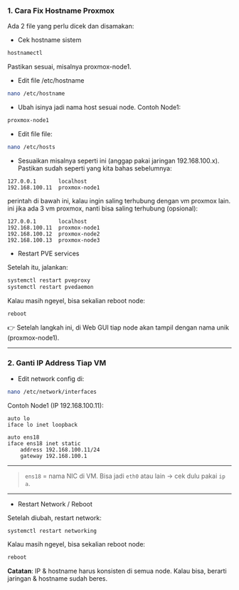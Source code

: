 ### 1. Cara Fix Hostname Proxmox

Ada 2 file yang perlu dicek dan disamakan:

- Cek hostname sistem

```bash
hostnamectl
```

Pastikan sesuai, misalnya proxmox-node1.

- Edit file /etc/hostname

```bash
nano /etc/hostname
```

- Ubah isinya jadi nama host sesuai node.
Contoh Node1:

```bash
proxmox-node1
```

- Edit file file:

```bash
nano /etc/hosts
```

- Sesuaikan misalnya seperti ini (anggap pakai jaringan 192.168.100.x).
Pastikan sudah seperti yang kita bahas sebelumnya:

```
127.0.0.1       localhost
192.168.100.11  proxmox-node1
```

perintah di bawah ini, kalau ingin saling terhubung dengan vm proxmox lain.
ini jika ada 3 vm proxmox, nanti bisa saling terhubung (opsional):

```
127.0.0.1       localhost
192.168.100.11  proxmox-node1
192.168.100.12  proxmox-node2
192.168.100.13  proxmox-node3
```

- Restart PVE services

Setelah itu, jalankan:

```bash
systemctl restart pveproxy
systemctl restart pvedaemon
```

Kalau masih ngeyel, bisa sekalian reboot node:

```bash
reboot
```

👉 Setelah langkah ini, di Web GUI tiap node akan tampil dengan nama unik (proxmox-node1).

---

### 2. Ganti IP Address Tiap VM

- Edit network config di:

```bash
nano /etc/network/interfaces
```

Contoh Node1 (IP 192.168.100.11):

```
auto lo
iface lo inet loopback

auto ens18
iface ens18 inet static
    address 192.168.100.11/24
    gateway 192.168.100.1
```

---

> `ens18` = nama NIC di VM. Bisa jadi `eth0` atau lain → cek dulu pakai `ip a`.

---

- Restart Network / Reboot

Setelah diubah, restart network:

```bash
systemctl restart networking
```

Kalau masih ngeyel, bisa sekalian reboot node:

```bash
reboot
```

**Catatan**: IP & hostname harus konsisten di semua node. Kalau bisa, berarti jaringan & hostname sudah beres.
